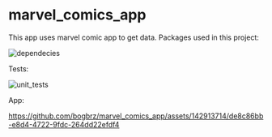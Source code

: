 # marvel_comics_app
This app uses marvel comic app to get data.
Packages used in this project:

![dependecies](https://github.com/bogbrz/marvel_comics_app/assets/142913714/0ee63d21-af52-45dd-bd54-d44625860f14)

Tests:

![unit_tests](https://github.com/bogbrz/marvel_comics_app/assets/142913714/1ebbc810-51d2-40d8-a9aa-6b43fa1dd990)

App:

https://github.com/bogbrz/marvel_comics_app/assets/142913714/de8c86bb-e8d4-4722-9fdc-264dd22efdf4

